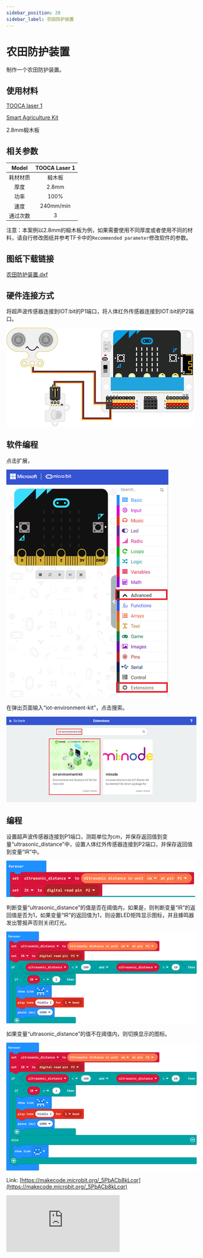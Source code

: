 ```yaml
---
sidebar_position: 20
sidebar_label: 农田防护装置
---
```

# 农田防护装置


制作一个农田防护装置。

## 使用材料

[TOOCA laser 1](https://www.elecfreaks.com/elecfreaks-tooca-laser-1.html)

[Smart Agriculture Kit](https://www.elecfreaks.com/micro-bit-smart-agriculture-kit-without-micro-bit-board.html)

2.8mm椴木板

## 相关参数

|Model|TOOCA Laser 1|
|:-------:|:-------:|
|耗材材质|椴木板|
|厚度|2.8mm|
|功率|100%|
|速度|240mm/min|
|通过次数|3|

注意：本案例以2.8mm的椴木板为例，如果需要使用不同厚度或者使用不同的材料，请自行修改图纸并参考TF卡中的`Recommended parameter`修改软件的参数。

## 图纸下载链接


[农田防护装置.dxf](https://minhaskamal.github.io/DownGit/#/home?url=https://github.com/elecfreaks/learn-en/blob/master/tooca-laser-1/file/Cutting/farmland-protection-device/farmland-protection-device.dxf)


## 硬件连接方式


将超声波传感器连接到IOT:bit的P1端口，将人体红外传感器连接到IOT:bit的P2端口。

![](./images/tooca-laser-1-case-10-02.png)

## 软件编程



点击扩展，

![](./images/tooca-laser-1-case-10-03.png)

在弹出页面输入“iot-environment-kit”，点击搜索。

![](./images/tooca-laser-1-case-10-04.png)




## 编程


设置超声波传感器连接到P1端口，测距单位为cm，并保存返回值到变量“ultrasonic_distance”中，设置人体红外传感器连接到P2端口，并保存返回值到变量“IR”中。


![](./images/tooca-laser-1-case-10-05.png)

判断变量“ultrasonic_distance”的值是否在阈值内，如果是，则判断变量“IR”的返回值是否为1，如果变量“IR”的返回值为1，则设置LED矩阵显示图标，并且蜂鸣器发出警报声否则关闭灯光。

![](./images/tooca-laser-1-case-10-06.png)

如果变量“ultrasonic_distance”的值不在阈值内，则切换显示的图标。

![](./images/tooca-laser-1-case-10-07.png)

Link: [https://makecode.microbit.org/_5PbACb8kLcqr](https://makecode.microbit.org/_5PbACb8kLcqr)

<div
    style={{
        position: 'relative',
        paddingBottom: '60%',
        overflow: 'hidden',
    }}
>
    <iframe
        src="https://makecode.microbit.org/_5PbACb8kLcqr"
        frameborder="0"
        sandbox="allow-popups allow-forms allow-scripts allow-same-origin"
        style={{
            position: 'absolute',
            width: '100%',
            height: '100%',
        }}
    />
</div>

## 结果
当有人靠近农田时，农田保护装置将会切换显示的图标，并且发出警报声提醒他人不要靠近。

## 效果展示

![](./images/tooca-laser-1-case-10-01.png)

![](./images/tooca-laser-1-case-10-08.png)
